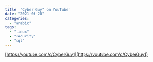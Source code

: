 ```yaml
---
title: 'Cyber Guy" on YouTube'
date: "2021-03-20"
categories:
  - "arabic"
tags:
  - "linux"
  - "security"
  - "sql"
---
```


[https://youtube.com/c/CyberGuy1](https://youtube.com/c/CyberGuy1)
